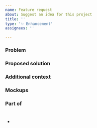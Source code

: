```yaml
---
name: Feature request
about: Suggest an idea for this project
title: ''
type: '✨ Enhancement'
assignees: ''

---
```


### Problem
<!-- Please replace me by a clear and concise description of what the problem is. Ex. I'm always frustrated when [...] -->

### Proposed solution
<!-- Please replace me by a clear and concise description of what you want to happen) -->

### Additional context
<!-- Please replace me by any other context or screenshots about the feature request here.) -->

### Mockups

### Part of
- # <!-- #1 - Please put the most specific issue possible -->
